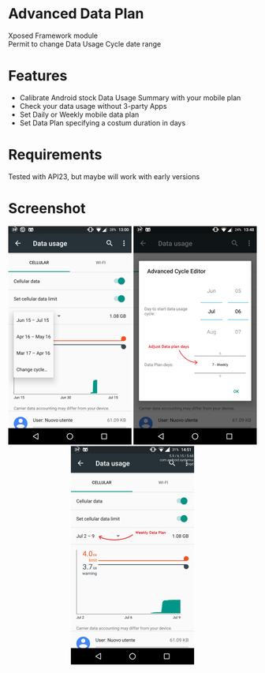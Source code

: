 # Advanced Data Plan 
Xposed Framework module<br>
Permit to change Data Usage Cycle date range

Features
========

* Calibrate Android stock Data Usage Summary with your mobile plan
* Check your data usage without 3-party Apps
* Set Daily or Weekly mobile data plan
* Set Data Plan specifying a costum duration in days

Requirements
============

Tested with API23, but maybe will work with early versions

Screenshot
==========
<p align="center">
  <img alt="pict1" src="https://github.com/m0m4x/AdvDataPlan/blob/master/screenshot/1.png?raw=true" width="250"/>
  <img alt="pict2" src="https://github.com/m0m4x/AdvDataPlan/blob/master/screenshot/2.png?raw=true" width="250"/>
  <img alt="pict3" src="https://github.com/m0m4x/AdvDataPlan/blob/master/screenshot/3.png?raw=true" width="250"/>
</p>
